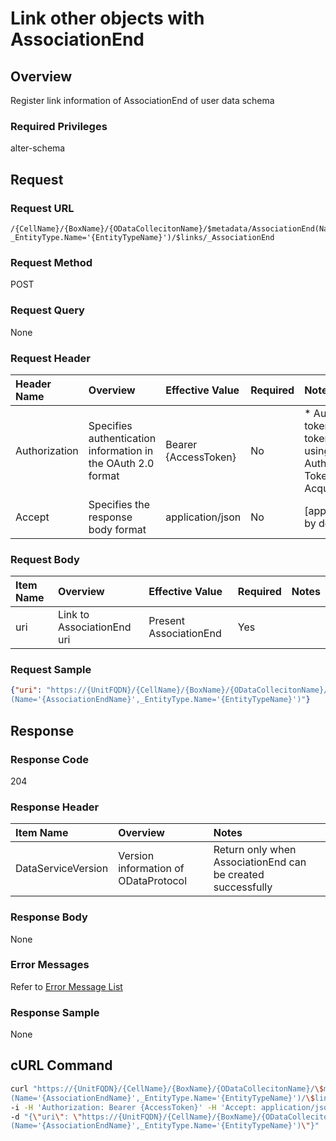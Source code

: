 # Link other objects with AssociationEnd

## Overview

Register link information of AssociationEnd of user data schema

### Required Privileges

alter-schema


## Request

### Request URL

```
/{CellName}/{BoxName}/{ODataCollecitonName}/$metadata/AssociationEnd(Name='{AssociationEndName}', 
_EntityType.Name='{EntityTypeName}')/$links/_AssociationEnd
```

### Request Method

POST

### Request Query

None

### Request Header

|Header Name|Overview|Effective Value|Required|Notes|
|:--|:--|:--|:--|:--|
|Authorization|Specifies authentication information in the OAuth 2.0 format|Bearer {AccessToken}|No|* Authentication tokens are the tokens acquired using the Authentication Token Acquisition API|
|Accept|Specifies the response body format|application/json|No|[application/json] by default|

### Request Body

|Item Name|Overview|Effective Value|Required|Notes|
|:--|:--|:--|:--|:--|
|uri|Link to AssociationEnd uri|Present AssociationEnd|Yes||

### Request Sample

```JSON
{"uri": "https://{UnitFQDN}/{CellName}/{BoxName}/{ODataCollecitonName}/$metadata/AssociationEnd
(Name='{AssociationEndName}',_EntityType.Name='{EntityTypeName}')"}
```


## Response

### Response Code

204

### Response Header

|Item Name|Overview|Notes|
|:--|:--|:--|
|DataServiceVersion|Version information of ODataProtocol|Return only when AssociationEnd can be created successfully|

### Response Body

None

### Error Messages

Refer to [Error Message List](004_Error_Messages.md)

### Response Sample

None


## cURL Command

```sh
curl "https://{UnitFQDN}/{CellName}/{BoxName}/{ODataCollecitonName}/\$metadata/AssociationEnd
(Name='{AssociationEndName}',_EntityType.Name='{EntityTypeName}')/\$links/_AssociationEnd" -X POST \
-i -H 'Authorization: Bearer {AccessToken}' -H 'Accept: application/json' -H 'Accept:application/json' \
-d "{\"uri\": \"https://{UnitFQDN}/{CellName}/{BoxName}/{ODataCollecitonName}/\$metadata/AssociationEnd
(Name='{AssociationEndName}',_EntityType.Name='{EntityTypeName}')\"}"
```


